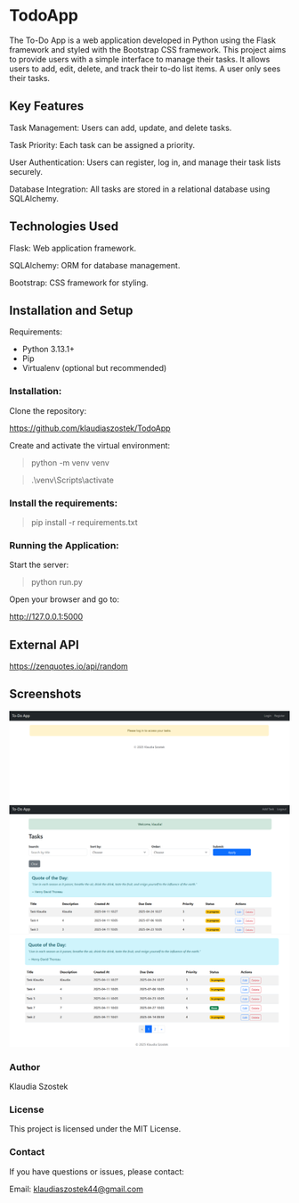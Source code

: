 # TodoApp

The To-Do App is a web application developed in Python using the Flask framework and styled with the Bootstrap CSS framework. This project aims to provide users with a simple interface to manage their tasks. It allows users to add, edit, delete, and track their to-do list items.
A user only sees their tasks.


## Key Features

Task Management: Users can add, update, and delete tasks.

Task Priority: Each task can be assigned a priority.

User Authentication: Users can register, log in, and manage their task lists securely.

Database Integration: All tasks are stored in a relational database using SQLAlchemy.


## Technologies Used

Flask: Web application framework.

SQLAlchemy: ORM for database management.

Bootstrap: CSS framework for styling.


## Installation and Setup

Requirements:

- Python 3.13.1+
- Pip
- Virtualenv (optional but recommended)


### Installation:

Clone the repository:

https://github.com/klaudiaszostek/TodoApp


Create and activate the virtual environment:

> python -m venv venv

> .\venv\Scripts\activate


### Install the requirements:

> pip install -r requirements.txt


### Running the Application:

Start the server: 
> python run.py

Open your browser and go to:

http://127.0.0.1:5000


## External API

https://zenquotes.io/api/random


## Screenshots

![alt text](app/static/image-1.png)
![alt text](app/static/image-2.png)
![alt text](app/static/image-3.png)


### Author
Klaudia Szostek

### License
This project is licensed under the MIT License.

### Contact
If you have questions or issues, please contact:

Email: klaudiaszostek44@gmail.com

